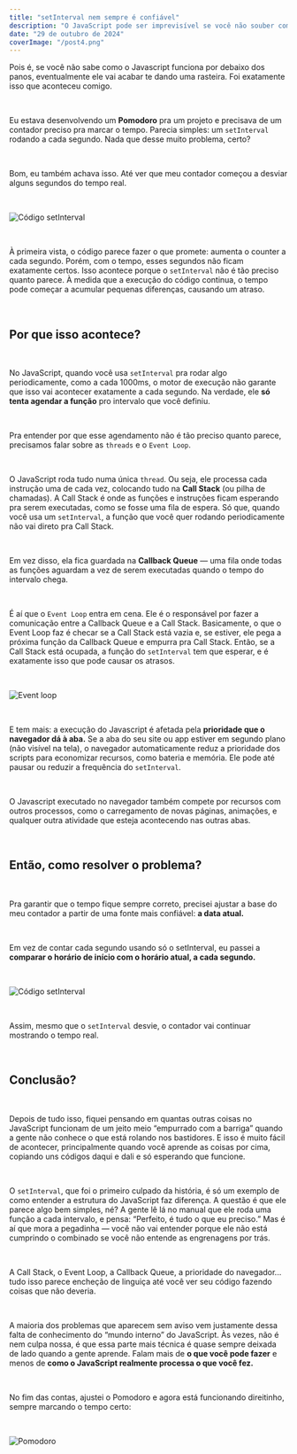 ```yaml
---
title: "setInterval nem sempre é confiável"
description: "O JavaScript pode ser imprevisível se você não souber como ele funciona de verdade."
date: "29 de outubro de 2024"
coverImage: "/post4.png"
---
```


Pois é, se você não sabe como o Javascript funciona por debaixo dos panos, eventualmente ele vai acabar te dando uma rasteira. Foi exatamente isso que aconteceu comigo.

&nbsp;
&nbsp;

Eu estava desenvolvendo um **Pomodoro** pra um projeto e precisava de um contador preciso pra marcar o tempo. Parecia simples: um `setInterval` rodando a cada segundo. Nada que desse muito problema, certo?

&nbsp;
&nbsp;

Bom, eu também achava isso. Até ver que meu contador começou a desviar alguns segundos do tempo real.

&nbsp;
&nbsp;

![Código setInterval ](/setinterval1.png)

&nbsp;
&nbsp;

À primeira vista, o código parece fazer o que promete: aumenta o counter a cada segundo. Porém, com o tempo, esses segundos não ficam exatamente certos. Isso acontece porque o `setInterval` não é tão preciso quanto parece. À medida que a execução do código continua, o tempo pode começar a acumular pequenas diferenças, causando um atraso.

&nbsp;
&nbsp;

## Por que isso acontece?

&nbsp;

No JavaScript, quando você usa `setInterval` pra rodar algo periodicamente, como a cada 1000ms, o motor de execução não garante que isso vai acontecer exatamente a cada segundo. Na verdade, ele **só tenta agendar a função** pro intervalo que você definiu.

&nbsp;
&nbsp;

Pra entender por que esse agendamento não é tão preciso quanto parece, precisamos falar sobre as `threads` e o `Event Loop`.

&nbsp;
&nbsp;

O JavaScript roda tudo numa única `thread`. Ou seja, ele processa cada instrução uma de cada vez, colocando tudo na **Call Stack** (ou pilha de chamadas). A Call Stack é onde as funções e instruções ficam esperando pra serem executadas, como se fosse uma fila de espera. Só que, quando você usa um `setInterval`, a função que você quer rodando periodicamente não vai direto pra Call Stack.

&nbsp;
&nbsp;

Em vez disso, ela fica guardada na **Callback Queue** — uma fila onde todas as funções aguardam a vez de serem executadas quando o tempo do intervalo chega.

&nbsp;
&nbsp;

É aí que o `Event Loop` entra em cena. Ele é o responsável por fazer a comunicação entre a Callback Queue e a Call Stack. Basicamente, o que o Event Loop faz é checar se a Call Stack está vazia e, se estiver, ele pega a próxima função da Callback Queue e empurra pra Call Stack. Então, se a Call Stack está ocupada, a função do `setInterval` tem que esperar, e é exatamente isso que pode causar os atrasos.

&nbsp;
&nbsp;

![Event loop](/eventloop.jpg)

&nbsp;
&nbsp;

E tem mais: a execução do Javascript é afetada pela **prioridade que o navegador dá à aba.** Se a aba do seu site ou app estiver em segundo plano (não visível na tela), o navegador automaticamente reduz a prioridade dos scripts para economizar recursos, como bateria e memória. Ele pode até pausar ou reduzir a frequência do `setInterval`.

&nbsp;
&nbsp;

O Javascript executado no navegador também compete por recursos com outros processos, como o carregamento de novas páginas, animações, e qualquer outra atividade que esteja acontecendo nas outras abas.

&nbsp;
&nbsp;

## Então, como resolver o problema?

&nbsp;

Pra garantir que o tempo fique sempre correto, precisei ajustar a base do meu contador a partir de uma fonte mais confiável: **a data atual.**

&nbsp;
&nbsp;

Em vez de contar cada segundo usando só o setInterval, eu passei a **comparar o horário de início com o horário atual, a cada segundo.**

&nbsp;
&nbsp;

![Código setInterval](/setinterval2.png)

&nbsp;
&nbsp;

Assim, mesmo que o `setInterval` desvie, o contador vai continuar mostrando o tempo real.

&nbsp;
&nbsp;

## Conclusão?

&nbsp;

Depois de tudo isso, fiquei pensando em quantas outras coisas no JavaScript funcionam de um jeito meio “empurrado com a barriga” quando a gente não conhece o que está rolando nos bastidores. E isso é muito fácil de acontecer, principalmente quando você aprende as coisas por cima, copiando uns códigos daqui e dali e só esperando que funcione.

&nbsp;
&nbsp;

O `setInterval`, que foi o primeiro culpado da história, é só um exemplo de como entender a estrutura do JavaScript faz diferença. A questão é que ele parece algo bem simples, né? A gente lê lá no manual que ele roda uma função a cada intervalo, e pensa: “Perfeito, é tudo o que eu preciso.” Mas é aí que mora a pegadinha — você não vai entender porque ele não está cumprindo o combinado se você não entende as engrenagens por trás.

&nbsp;
&nbsp;

A Call Stack, o Event Loop, a Callback Queue, a prioridade do navegador... tudo isso parece encheção de linguiça até você ver seu código fazendo coisas que não deveria.

&nbsp;
&nbsp;

A maioria dos problemas que aparecem sem aviso vem justamente dessa falta de conhecimento do “mundo interno” do JavaScript. Às vezes, não é nem culpa nossa, é que essa parte mais técnica é quase sempre deixada de lado quando a gente aprende. Falam mais de **o que você pode fazer** e menos de **como o JavaScript realmente processa o que você fez.**

&nbsp;
&nbsp;

No fim das contas, ajustei o Pomodoro e agora está funcionando direitinho, sempre marcando o tempo certo:

&nbsp;
&nbsp;

![Pomodoro](/pomodoro.png)

&nbsp;
&nbsp;
&nbsp;
&nbsp;
